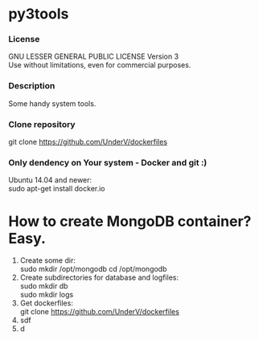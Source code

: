 # py3tools
### License
GNU LESSER GENERAL PUBLIC LICENSE Version 3  
Use without limitations, even for commercial purposes.
  
### Description
Some handy system tools.  
  
### Clone repository
git clone https://github.com/UnderV/dockerfiles  

### Only dendency on Your system - Docker and git :)
Ubuntu 14.04 and newer:  
sudo apt-get install docker.io

# How to create MongoDB container? Easy.
1. Create some dir:  
    sudo mkdir /opt/mongodb
    cd /opt/mongodb
2. Create subdirectories for database and logfiles:  
    sudo mkdir db  
    sudo mkdir logs  
3. Get dockerfiles:  
    git clone https://github.com/UnderV/dockerfiles
5. sdf
6. d
